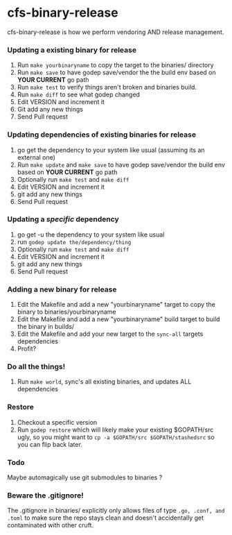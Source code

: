 # cfs-binary-release

cfs-binary-release is how we perform vendoring AND release management.

### Updating a existing binary for release

1. Run `make yourbinaryname` to copy the target to the binaries/ directory
2. Run `make save` to have godep save/vendor the the build env based on **YOUR CURRENT** go path
3. Run `make test` to verify things aren't broken and binaries build.
4. Run `make diff` to see what godep changed
5. Edit VERSION and increment it
6. Git add any new things
7. Send Pull request

### Updating dependencies of existing binaries for release

1. go get the dependency to your system like usual (assuming its an external one)
2. Run `make update` and `make save` to have godep save/vendor the build env based on **YOUR CURRENT** go path
3. Optionally run `make test` and `make diff`
4. Edit VERSION and increment it
5. git add any new things
6. Send Pull request

### Updating a *specific* dependency

1. go get -u the dependency to your system like usual
2. run `godep update the/dependency/thing`
3. Optionally run `make test` and `make diff`
4. Edit VERSION and increment it
5. git add any new things
6. Send Pull request

### Adding a new binary for release

1. Edit the Makefile and add a new "yourbinaryname" target to copy the binary to binaries/yourbinaryname
2. Edit the Makefile and add a new "yourbinaryname" build target to build the binary in builds/
3. Edit the Makefile and add your new target to the `sync-all` targets dependencies 
4. Profit? 

### Do all the things!

1. Run `make world`, sync's all existing binaries, and updates ALL dependencies

### Restore

1. Checkout a specific version
2. Run `godep restore` which will likely make your existing $GOPATH/src ugly, so you might want to `cp -a $GOPATH/src $GOPATH/stashedsrc` so you can flip back later.

### Todo

Maybe automagically use git submodules to binaries ?

### Beware the .gitignore!

The .gitignore in binaries/ explicitly only allows files of type `.go, .conf, and .toml` to make sure the repo stays clean and doesn't accidentally get contaminated with other cruft.
